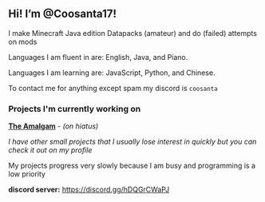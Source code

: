 
## Hi! I’m @Coosanta17!

I make Minecraft Java edition Datapacks (amateur) and do (failed) attempts on mods

Languages I am fluent in are: English, Java, and Piano.

Languages I am learning are: JavaScript, Python, and Chinese.

To contact me for anything except spam my discord is `coosanta`

### Projects I'm currently working on
**[The Amalgam](https://github.com/Coosanta17/Amalgam)** - *(on hiatus)*

*I have other small projects that I usually lose interest in quickly but you can check it out on my profile*

My projects progress very slowly because I am busy and programming is a low priority

**discord server:**
https://discord.gg/hDQGrCWaPJ

<!---
Coosanta17/Coosanta17 is a ✨ special ✨ repository because its `README.md` (this file) appears on your GitHub profile.
You can click the Preview link to take a look at your changes.
--->
